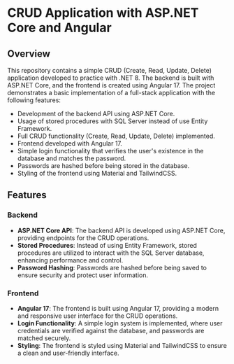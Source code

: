 # CRUD Application with ASP.NET Core and Angular

## Overview

This repository contains a simple CRUD (Create, Read, Update, Delete) application developed to practice with .NET 8. The backend is built with ASP.NET Core, and the frontend is created using Angular 17. The project demonstrates a basic implementation of a full-stack application with the following features:

- Development of the backend API using ASP.NET Core.
- Usage of stored procedures with SQL Server instead of use Entity Framework.
- Full CRUD functionality (Create, Read, Update, Delete) implemented.
- Frontend developed with Angular 17.
- Simple login functionality that verifies the user's existence in the database and matches the password.
- Passwords are hashed before being stored in the database.
- Styling of the frontend using Material and TailwindCSS.

## Features

### Backend

- **ASP.NET Core API**: The backend API is developed using ASP.NET Core, providing endpoints for the CRUD operations.
- **Stored Procedures**: Instead of using Entity Framework, stored procedures are utilized to interact with the SQL Server database, enhancing performance and control.
- **Password Hashing**: Passwords are hashed before being saved to ensure security and protect user information.

### Frontend

- **Angular 17**: The frontend is built using Angular 17, providing a modern and responsive user interface for the CRUD operations.
- **Login Functionality**: A simple login system is implemented, where user credentials are verified against the database, and passwords are matched securely.
- **Styling**: The frontend is styled using Material and TailwindCSS to ensure a clean and user-friendly interface.

